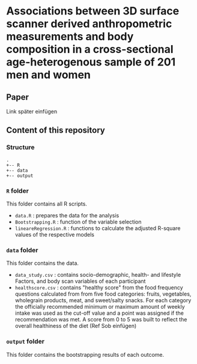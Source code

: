 # Associations between 3D surface scanner derived anthropometric measurements and body composition in a cross-sectional age-heterogenous sample of 201 men and women

## Paper

Link später einfügen

## Content of this repository

### Structure

```
.
+-- R
+-- data
+-- output

```

### `R` folder 

This folder contains all R scripts.

  - `data.R` : prepares the data for the analysis
  - `Bootstrapping.R` : function of the variable selection
  - `lineareRegression.R` : functions to calculate the adjusted R-square values of the respective models

### `data` folder

This folder contains the data.
  - `data_study.csv` : contains socio-demographic, health- and lifestyle Factors, and body scan variables of each participant
  - `healthscore.csv` : contains "healthy score" from the food frequency questions calculated from from five food categories: fruits, vegetables, wholegrain
products, meat, and sweet/salty snacks. For each category the officially recommended minimum or maximum amount of weekly intake was used as the cut-off value and a point was assigned if the recommendation was met. A score from 0 to 5 was built to reflect the overall healthiness of the diet (Ref Sob einfügen)

### `output` folder

This folder contains the bootstrapping results of each outcome.
